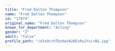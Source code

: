 ```yaml
---
title: "Fred Dalton Thompson"
name: "Fred Dalton Thompson"
id: "17874"
original_name: "Fred Dalton Thompson"
known_for_department: "Acting"
gender: "2"
adult: "false"
profile_path: "/d3x9crhTbzHaVA2OEsRu1YxirBG.jpg"
---
```

